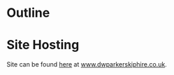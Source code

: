 # Outline

# Site Hosting
Site can be found <a href="www.dwparkerskiphire.co.uk">here</a> at www.dwparkerskiphire.co.uk.
